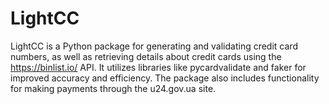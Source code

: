 # LightCC
LightCC is a Python package for generating and validating credit card numbers, as well as retrieving details about credit cards using the https://binlist.io/ API. It utilizes libraries like pycardvalidate and faker for improved accuracy and efficiency. The package also includes functionality for making payments through the u24.gov.ua site.
